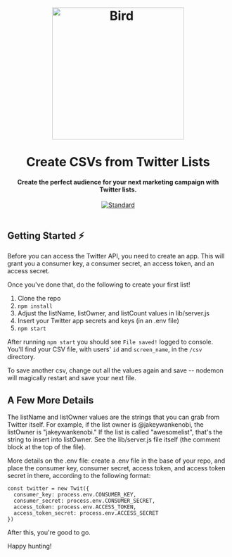 <h1 align="center">
  <img src="https://media.giphy.com/media/8zjUHaJ9fjAVG/giphy.gif" alt="Bird" width="300">
  <br>
  <br>
  Create CSVs from Twitter Lists
  <br>
</h1>

<h4 align="center">Create the perfect audience for your next marketing campaign with Twitter lists.</h4>

<p align="center">
<a align="center" href="http://standardjs.com/"><img src="https://img.shields.io/badge/code%20style-standard-brightgreen.svg" alt="Standard"></a>
<br>
<br>
</p>

## Getting Started ⚡️

Before you can access the Twitter API, you need to create an app. This will grant you a consumer key, a consumer secret, an access token, and an access secret.

Once you've done that, do the following to create your first list!

1. Clone the repo
2. `npm install`
3. Adjust the listName, listOwner, and listCount values in lib/server.js
4. Insert your Twitter app secrets and keys (in an .env file)
5. `npm start`

After running `npm start` you should see `File saved!` logged to console. You'll find your CSV file, with users' `id` and `screen_name`, in the `/csv` directory.

To save another csv, change out all the values again and save -- nodemon will magically restart and save your next file.

## A Few More Details

The listName and listOwner values are the strings that you can grab from Twitter itself. For example, if the list owner is @jakeywankenobi, the listOwner is "jakeywankenobi." If the list is called "awesomelist", that's the string to insert into listOwner. See the lib/server.js file itself (the comment block at the top of the file).

More details on the .env file: create a .env file in the base of your repo, and place the consumer key, consumer secret, access token, and access token secret in there, according to the following format:

```
const twitter = new Twit({
  consumer_key: process.env.CONSUMER_KEY,
  consumer_secret: process.env.CONSUMER_SECRET,
  access_token: process.env.ACCESS_TOKEN,
  access_token_secret: process.env.ACCESS_SECRET
})
```

After this, you're good to go.

Happy hunting!
